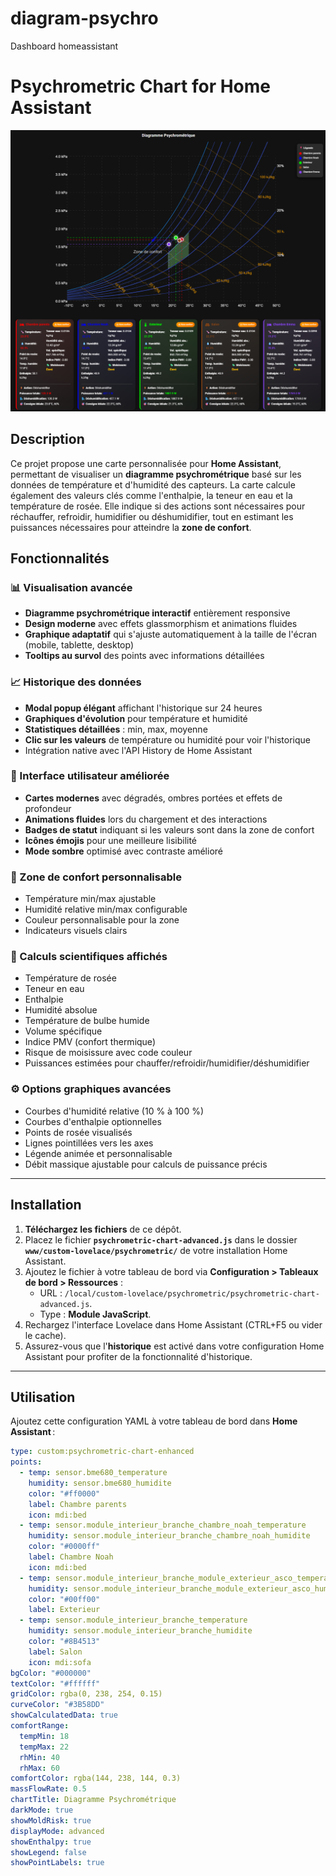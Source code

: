 # diagram-psychro
Dashboard homeassistant



# Psychrometric Chart for Home Assistant

<img width="589" alt="image" src="https://github.com/guiohm79/diagram-psychro/blob/b52c0b5e057392bec4b37caf2cf7b8a59845cc21/Capture.png">



## Description

Ce projet propose une carte personnalisée pour **Home Assistant**, permettant de visualiser un **diagramme psychrométrique** basé sur les données de température et d'humidité des capteurs. La carte calcule également des valeurs clés comme l'enthalpie, la teneur en eau et la température de rosée. Elle indique si des actions sont nécessaires pour réchauffer, refroidir, humidifier ou déshumidifier, tout en estimant les puissances nécessaires pour atteindre la **zone de confort**.

## Fonctionnalités

### 📊 Visualisation avancée
- **Diagramme psychrométrique interactif** entièrement responsive
- **Design moderne** avec effets glassmorphism et animations fluides
- **Graphique adaptatif** qui s'ajuste automatiquement à la taille de l'écran (mobile, tablette, desktop)
- **Tooltips au survol** des points avec informations détaillées

### 📈 Historique des données
- **Modal popup élégant** affichant l'historique sur 24 heures
- **Graphiques d'évolution** pour température et humidité
- **Statistiques détaillées** : min, max, moyenne
- **Clic sur les valeurs** de température ou humidité pour voir l'historique
- Intégration native avec l'API History de Home Assistant

### 🎨 Interface utilisateur améliorée
- **Cartes modernes** avec dégradés, ombres portées et effets de profondeur
- **Animations fluides** lors du chargement et des interactions
- **Badges de statut** indiquant si les valeurs sont dans la zone de confort
- **Icônes émojis** pour une meilleure lisibilité
- **Mode sombre** optimisé avec contraste amélioré

### 📐 Zone de confort personnalisable
- Température min/max ajustable
- Humidité relative min/max configurable
- Couleur personnalisable pour la zone
- Indicateurs visuels clairs

### 🔬 Calculs scientifiques affichés
- Température de rosée
- Teneur en eau
- Enthalpie
- Humidité absolue
- Température de bulbe humide
- Volume spécifique
- Indice PMV (confort thermique)
- Risque de moisissure avec code couleur
- Puissances estimées pour chauffer/refroidir/humidifier/déshumidifier

### ⚙️ Options graphiques avancées
- Courbes d'humidité relative (10 % à 100 %)
- Courbes d'enthalpie optionnelles
- Points de rosée visualisés
- Lignes pointillées vers les axes
- Légende animée et personnalisable
- Débit massique ajustable pour calculs de puissance précis

---

## Installation

1. **Téléchargez les fichiers** de ce dépôt.
2. Placez le fichier **`psychrometric-chart-advanced.js`** dans le dossier **`www/custom-lovelace/psychrometric/`** de votre installation Home Assistant.
3. Ajoutez le fichier à votre tableau de bord via **Configuration > Tableaux de bord > Ressources** :
   - URL : `/local/custom-lovelace/psychrometric/psychrometric-chart-advanced.js`.
   - Type : **Module JavaScript**.
4. Rechargez l'interface Lovelace dans Home Assistant (CTRL+F5 ou vider le cache).
5. Assurez-vous que l'**historique** est activé dans votre configuration Home Assistant pour profiter de la fonctionnalité d'historique.

---

## Utilisation

Ajoutez cette configuration YAML à votre tableau de bord dans **Home Assistant** :

```yaml
type: custom:psychrometric-chart-enhanced
points:
  - temp: sensor.bme680_temperature
    humidity: sensor.bme680_humidite
    color: "#ff0000"
    label: Chambre parents
    icon: mdi:bed
  - temp: sensor.module_interieur_branche_chambre_noah_temperature
    humidity: sensor.module_interieur_branche_chambre_noah_humidite
    color: "#0000ff"
    label: Chambre Noah
    icon: mdi:bed
  - temp: sensor.module_interieur_branche_module_exterieur_asco_temperature
    humidity: sensor.module_interieur_branche_module_exterieur_asco_humidite
    color: "#00ff00"
    label: Exterieur
  - temp: sensor.module_interieur_branche_temperature
    humidity: sensor.module_interieur_branche_humidite
    color: "#8B4513"
    label: Salon
    icon: mdi:sofa
bgColor: "#000000"
textColor: "#ffffff"
gridColor: rgba(0, 238, 254, 0.15)
curveColor: "#3B58DD"
showCalculatedData: true
comfortRange:
  tempMin: 18
  tempMax: 22
  rhMin: 40
  rhMax: 60
comfortColor: rgba(144, 238, 144, 0.3)
massFlowRate: 0.5
chartTitle: Diagramme Psychrométrique
darkMode: true
showMoldRisk: true
displayMode: advanced
showEnthalpy: true
showLegend: false
showPointLabels: true
